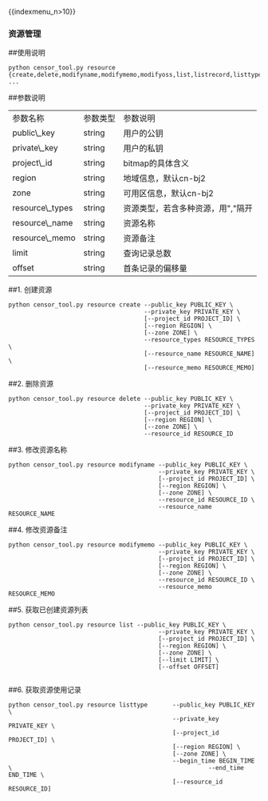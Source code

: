 {{indexmenu_n>10}}

### 资源管理

\#\#使用说明

    python censor_tool.py resource {create,delete,modifyname,modifymemo,modifyoss,list,listrecord,listtype} ...

\#\#参数说明

|                   |        |                    |
| ----------------- | ------ | ------------------ |
| 参数名称              | 参数类型   | 参数说明               |
| public\\\_key     | string | 用户的公钥              |
| private\\\_key    | string | 用户的私钥              |
| project\\\_id     | string | bitmap的具体含义        |
| region            | string | 地域信息，默认cn-bj2      |
| zone              | string | 可用区信息，默认cn-bj2     |
| resource\\\_types | string | 资源类型，若含多种资源，用","隔开 |
| resource\\\_name  | string | 资源名称               |
| resource\\\_memo  | string | 资源备注               |
| limit             | string | 查询记录总数             |
| offset            | string | 首条记录的偏移量           |

\#\#1. 创建资源

``` 
python censor_tool.py resource create --public_key PUBLIC_KEY \
                                      --private_key PRIVATE_KEY \
                                      [--project_id PROJECT_ID] \
                                      [--region REGION] \
                                      [--zone ZONE] \
                                      --resource_types RESOURCE_TYPES \
                                      [--resource_name RESOURCE_NAME] \
                                      [--resource_memo RESOURCE_MEMO]

```

\#\#2. 删除资源

``` 
python censor_tool.py resource delete --public_key PUBLIC_KEY \
                                      --private_key PRIVATE_KEY \
                                      [--project_id PROJECT_ID] \
                                      [--region REGION] \
                                      [--zone ZONE] \
                                      --resource_id RESOURCE_ID

```

\#\#3. 修改资源名称

    python censor_tool.py resource modifyname --public_key PUBLIC_KEY \
                                              --private_key PRIVATE_KEY \
                                              [--project_id PROJECT_ID] \
                                              [--region REGION] \
                                              [--zone ZONE] \
                                              --resource_id RESOURCE_ID \
                                              --resource_name RESOURCE_NAME

\#\#4. 修改资源备注

    python censor_tool.py resource modifymemo --public_key PUBLIC_KEY \
                                              --private_key PRIVATE_KEY \
                                              [--project_id PROJECT_ID] \
                                              [--region REGION] \
                                              [--zone ZONE] \
                                              --resource_id RESOURCE_ID \
                                              --resource_memo RESOURCE_MEMO

\#\#5. 获取已创建资源列表

``` 
python censor_tool.py resource list --public_key PUBLIC_KEY \
                                          --private_key PRIVATE_KEY \
                                          [--project_id PROJECT_ID] \
                                          [--region REGION] \
                                          [--zone ZONE] \
                                          [--limit LIMIT] \
                                          [--offset OFFSET] 
                                   
```

\#\#6. 获取资源使用记录

    python censor_tool.py resource listtype       --public_key PUBLIC_KEY \
                                                  --private_key PRIVATE_KEY \
                                                  [--project_id PROJECT_ID] \
                                                  [--region REGION] \
                                                  [--zone ZONE] \
                                                  --begin_time BEGIN_TIME \                                                       --end_time END_TIME \
                                                  [--resource_id RESOURCE_ID]
